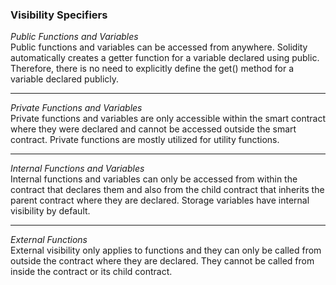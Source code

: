 ### Visibility Specifiers

*Public Functions and Variables*  
Public functions and variables can be accessed from anywhere. Solidity automatically creates a getter function for a variable declared using public. Therefore, there is no need to explicitly define the get() method for a variable declared publicly.

---

*Private Functions and Variables*  
Private functions and variables are only accessible within the smart contract where they were declared and cannot be accessed outside the smart contract. Private functions are mostly utilized for utility functions.

---

*Internal Functions and Variables*  
Internal functions and variables can only be accessed from within the contract that declares them and also from the child contract that inherits the parent contract where they are declared. Storage variables have internal visibility by default.

---

*External Functions*  
External visibility only applies to functions and they can only be called from outside the contract where they are declared. They cannot be called from inside the contract or its child contract.